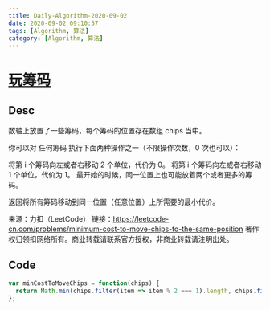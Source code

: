 ```yaml
---
title: Daily-Algorithm-2020-09-02
date: 2020-09-02 09:10:57
tags: [Algorithm, 算法]
category: [Algorithm, 算法]
---
```


# [玩筹码](https://leetcode-cn.com/problems/minimum-cost-to-move-chips-to-the-same-position/)

## Desc

数轴上放置了一些筹码，每个筹码的位置存在数组 chips 当中。

你可以对 任何筹码 执行下面两种操作之一（不限操作次数，0 次也可以）：

将第 i 个筹码向左或者右移动 2 个单位，代价为 0。
将第 i 个筹码向左或者右移动 1 个单位，代价为 1。
最开始的时候，同一位置上也可能放着两个或者更多的筹码。

返回将所有筹码移动到同一位置（任意位置）上所需要的最小代价。

 

来源：力扣（LeetCode）
链接：https://leetcode-cn.com/problems/minimum-cost-to-move-chips-to-the-same-position
著作权归领扣网络所有。商业转载请联系官方授权，非商业转载请注明出处。



## Code

```js
var minCostToMoveChips = function(chips) {
  return Math.min(chips.filter(item => item % 2 === 1).length, chips.filter(item => item % 2 === 0).length);
};
```

